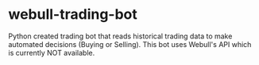 # webull-trading-bot
Python created trading bot that reads historical trading data to make automated decisions (Buying or Selling). This bot uses Webull's API which is currently NOT available. 
